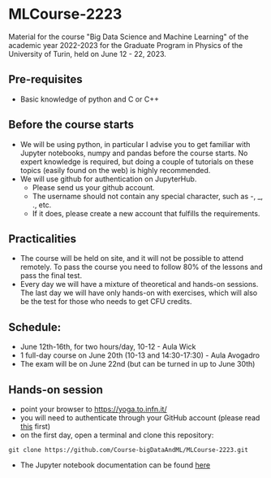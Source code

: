 # MLCourse-2223
Material for the course "Big Data Science and Machine Learning" of the academic year 2022-2023 for the Graduate Program in Physics of the 
University of Turin, held on June 12 - 22, 2023. 

## Pre-requisites

- Basic knowledge of python and C or C++

## Before the course starts

- We will be using python, in particular I advise you to get familiar with Jupyter notebooks, numpy and pandas before the course starts. No expert knowledge is required, but doing a couple of tutorials on these topics (easily found on the web) is highly recommended.
- We will use github for authentication on JupyterHub. 
  - Please send us your github account. 
  - The username should not contain any special character, such as -, _, ., etc. 
  - If it does, please create a new account that fulfills the requirements.

## Practicalities

- The course will be held on site, and it will not be possible to attend remotely. To pass the course you need to follow 80% of the lessons and pass the final test.
- Every day we will have a mixture of theoretical and hands-on sessions. The last day we will have only hands-on with exercises, which will also be the test for those who needs to get CFU credits.

## Schedule:

- June 12th-16th, for two hours/day, 10-12 - Aula Wick
- 1 full-day course on June 20th (10-13 and 14:30-17:30) - Aula Avogadro
- The exam will be on June 22nd (but can be turned in up to June 30th)


## Hands-on session

- point your browser to https://yoga.to.infn.it/
- you will need to authenticate through your GitHub account (please read [this](#before-the-course-starts) first)
- on the first day, open a terminal and clone this repository:

```
git clone https://github.com/Course-bigDataAndML/MLCourse-2223.git
```
- The Jupyter notebook documentation can be found [here](https://jupyterlab.readthedocs.io/en/stable/user/interface.html) 

